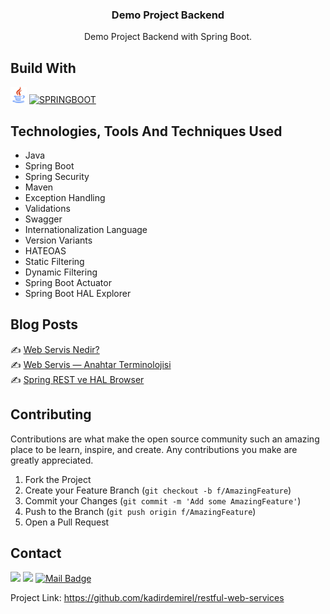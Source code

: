 
 <h3 align="center"> Demo Project Backend</h3>
 <p align="center"> Demo Project Backend with Spring Boot. </p>
 
## Build With
 <a href="https://github.com/kadirdemirel" rel="nofollow"><img align="" alt="JAVA" width="26px" src="https://raw.githubusercontent.com/kadirdemirel/kadirdemirel/main/images/java.png" style="max-width:100%;"></a>
 <a href="https://github.com/kadirdemirel" rel="nofollow"><img align="" alt="SPRINGBOOT" width="26px" src="https://miro.medium.com/fit/c/294/294/1*R6jBaoIrvb49knSiTJ7lgA.png" style="max-width:100%;"></a>

## Technologies, Tools And Techniques Used
- Java
- Spring Boot
- Spring Security
- Maven
- Exception Handling
- Validations
- Swagger
- Internationalization Language
- Version Variants
- HATEOAS 
- Static Filtering 
- Dynamic Filtering
- Spring Boot Actuator
- Spring Boot HAL Explorer

## Blog Posts
✍️ <a href="https://medium.com/@kadirdemirell/web-servis-nedir-a5d5966e685f"  style="max-width:100%;">Web Servis Nedir?</a> <br>
✍️ <a href="https://medium.com/@kadirdemirell/web-servis-anahtar-terminolojisi-1efe5155a40a"  style="max-width:100%;">Web Servis — Anahtar Terminolojisi</a> <br> 
✍️ <a href="https://medium.com/@kadirdemirell/spring-rest-ve-hal-browser-88b2bedc5e25"  style="max-width:100%;">Spring REST ve HAL Browser</a> <br> 


## Contributing
Contributions are what make the open source community such an amazing place to be learn, inspire, and create. Any contributions you make are greatly appreciated.

1. Fork the Project
2. Create your Feature Branch (`git checkout -b f/AmazingFeature`)
3. Commit your Changes (`git commit -m 'Add some AmazingFeature'`)
4. Push to the Branch (`git push origin f/AmazingFeature`)
5. Open a Pull Request

## Contact
[![](https://img.shields.io/badge/linkedin-%230077B5.svg?&style=for-the-badge&logo=linkedin&logoColor=white)](https://www.linkedin.com/in/kadirdemirel/)
[![](https://img.shields.io/badge/medium-%2312100E.svg?&style=for-the-badge&logo=medium&logoColor=white)](https://medium.com/@kadirdemirell)
[![Mail Badge](https://img.shields.io/badge/kadirdemirel_17@hotmail.com-c14438?style=for-the-badge&logo=Gmail&logoColor=white&link=mailto:kadirdemirel_17@hotmail.com)](mailto:kadirdemirel_17@hotmail.com)

Project Link: https://github.com/kadirdemirel/restful-web-services

